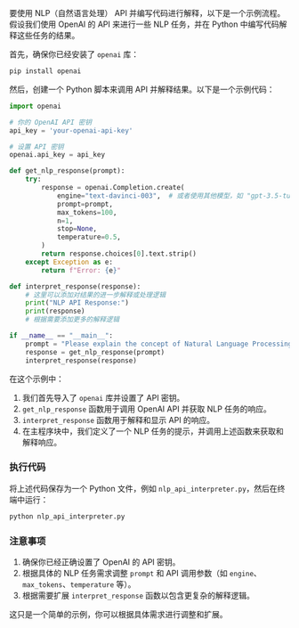 

要使用 NLP（自然语言处理） API 并编写代码进行解释，以下是一个示例流程。假设我们使用 OpenAI 的 API 来进行一些 NLP 任务，并在 Python 中编写代码解释这些任务的结果。

首先，确保你已经安装了 `openai` 库：

```bash
pip install openai
```

然后，创建一个 Python 脚本来调用 API 并解释结果。以下是一个示例代码：

```python
import openai

# 你的 OpenAI API 密钥
api_key = 'your-openai-api-key'

# 设置 API 密钥
openai.api_key = api_key

def get_nlp_response(prompt):
    try:
        response = openai.Completion.create(
            engine="text-davinci-003",  # 或者使用其他模型，如 "gpt-3.5-turbo"
            prompt=prompt,
            max_tokens=100,
            n=1,
            stop=None,
            temperature=0.5,
        )
        return response.choices[0].text.strip()
    except Exception as e:
        return f"Error: {e}"

def interpret_response(response):
    # 这里可以添加对结果的进一步解释或处理逻辑
    print("NLP API Response:")
    print(response)
    # 根据需要添加更多的解释逻辑

if __name__ == "__main__":
    prompt = "Please explain the concept of Natural Language Processing (NLP)."
    response = get_nlp_response(prompt)
    interpret_response(response)
```

在这个示例中：

1. 我们首先导入了 `openai` 库并设置了 API 密钥。
2. `get_nlp_response` 函数用于调用 OpenAI API 并获取 NLP 任务的响应。
3. `interpret_response` 函数用于解释和显示 API 的响应。
4. 在主程序块中，我们定义了一个 NLP 任务的提示，并调用上述函数来获取和解释响应。

### 执行代码

将上述代码保存为一个 Python 文件，例如 `nlp_api_interpreter.py`，然后在终端中运行：

```bash
python nlp_api_interpreter.py
```

### 注意事项

1. 确保你已经正确设置了 OpenAI 的 API 密钥。
2. 根据具体的 NLP 任务需求调整 `prompt` 和 API 调用参数（如 `engine`、`max_tokens`、`temperature` 等）。
3. 根据需要扩展 `interpret_response` 函数以包含更复杂的解释逻辑。

这只是一个简单的示例，你可以根据具体需求进行调整和扩展。

